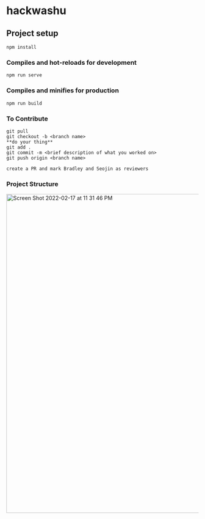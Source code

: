 # hackwashu

## Project setup
```
npm install
```

### Compiles and hot-reloads for development
```
npm run serve
```

### Compiles and minifies for production
```
npm run build
```

### To Contribute
```
git pull
git checkout -b <branch name>
**do your thing**
git add .
git commit -m <brief description of what you worked on>
git push origin <branch name>

create a PR and mark Bradley and Seojin as reviewers
```

### Project Structure
<img width="835" alt="Screen Shot 2022-02-17 at 11 31 46 PM" src="https://user-images.githubusercontent.com/62783136/154626038-4f92db0b-d651-4eb9-bf69-4a8c433126b2.png">
